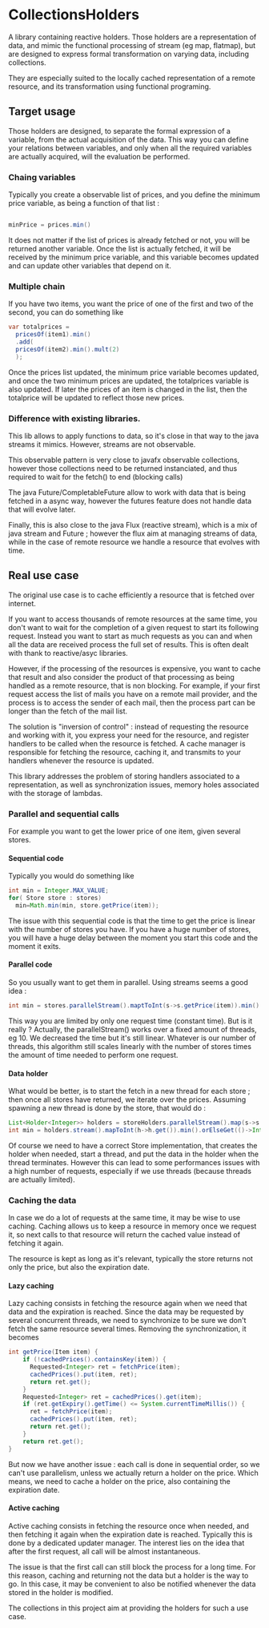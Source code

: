 # CollectionsHolders

A library containing reactive holders. Those holders are a representation of data, and mimic the functional processing of stream (eg map, flatmap), but are designed to express formal transformation on varying data, including collections. 

They are especially suited to the locally cached representation of a remote resource, and its transformation using functional programing.

## Target usage

Those holders are designed, to separate the formal expression of a variable, from the actual acquisition of the data. This way you can define your relations between variables, and only when all the required variables are actually acquired, will the evaluation be performed.

### Chaing variables

Typically you create a observable list of prices, and you define the minimum price variable, as being a  function of that list : 

```java

minPrice = prices.min()
````
It does not matter if the list of prices is already fetched or not, you will be returned another variable. Once the list is actually fetched, it will be received by the  minimum price variable, and this variable becomes updated and can update other variables that depend on it.

### Multiple chain

If you have two items, you want the price of one of the first and two of the second, you can do something like

```java
var totalprices =
  pricesOf(item1).min()
  .add(
  pricesOf(item2).min().mult(2)
  );
```
Once the prices list updated, the minimum price variable becomes updated, and once the two minimum prices are updated, the totalprices variable is also updated. If later the prices of an item is changed in the list, then the totalprice will be updated to reflect those new prices.

### Difference with existing libraries.

This lib allows to apply functions to data, so it's close in that way to the java streams it mimics. However, streams are not observable.

This observable pattern is very close to javafx observable collections, however those collections need to be returned instanciated, and thus required to wait for the fetch() to end (blocking calls)

The java Future/CompletableFuture allow to work with data that is being fetched in a async way, however the futures feature does not handle data that will evolve later.

Finally, this is also close to the java Flux (reactive stream), which is a mix of java stream and Future ; however the flux aim at managing streams of data, while in the case of remote resource we handle a resource that evolves with time.


## Real use case

The original use case is to cache efficiently a resource that is fetched over internet.

If you want to access thousands of remote resources at the same time, you don't want to wait for the completion of a given request to start its following request. Instead you want to start as much requests as you can and when all the data are received process the full set of results. This is often dealt with thank to reactive/asyc libraries.

However, if the processing of the resources is expensive, you want to cache that result and also consider the product of that processing as being handled as a remote resource, that is non blocking. For example, if your first request access the list of mails you have on a remote mail provider, and the process is to access the sender of each mail, then the process part can be longer than the fetch of the mail list.

The solution is "inversion of control" : instead of requesting the resource and working with it, you express your need for the resource, and register handlers to be called when the resource is fetched. A cache manager is responsible for fetching the resource, caching it, and transmits to your handlers whenever the resource is updated.

This library addresses the problem of storing handlers associated to a representation, as well as synchronization issues, memory holes associated with the storage of lambdas.

### Parallel and sequential calls

For example you want to get the lower price of one item, given several stores.

#### Sequential code

Typically you would do something like 

~~~~java
int min = Integer.MAX_VALUE;
for( Store store : stores)
  min=Math.min(min, store.getPrice(item));
~~~~

The issue with this sequential code is that the time to get the price is linear with the number of stores you have. If you have a huge number of stores, you will have a huge delay between the moment you start this code and the moment it exits.

#### Parallel code

So you usually want to get them in parallel. Using streams seems a good idea : 

~~~~java
int min = stores.parallelStream().maptToInt(s->s.getPrice(item)).min().orElseGet(()->Integer.MAX_VALUE)
~~~~

This way you are limited by only one request time (constant time). But is it really ? Actually, the parallelStream() works over a fixed amount of threads, eg 10. We decreased the time but it's still linear. Whatever is our number of threads, this algorithm still scales linearly with the number of stores times the amount of time needed to perform one request.

#### Data holder

What would be better, is to start the fetch in a new thread for each store ; then once all stores have returned, we iterate over the prices. Assuming spawning a new thread is done by the store, that would do : 

~~~~java
List<Holder<Integer>> holders = storeHolders.parallelStream().map(s->s.getPriceHolder(item)).collect(Collectors.toList());
int min = holders.stream().mapToInt(h->h.get()).min().orElseGet(()->Integer.MAX_VALUE);
~~~~

Of course we need to have a correct Store implementation, that creates the holder when needed, start a thread, and put the data in the holder when the thread terminates. However this can lead to some performances issues with a high number of requests, especially if we use threads (because threads are actually limited).

### Caching the data

In case we do a lot of requests at the same time, it may be wise to use caching. Caching allows us to keep a resource in memory once we request it, so next calls to that resource will return the cached value instead of fetching it again.

The resource is kept as long as it's relevant, typically the store returns not only the price, but also the expiration date.

#### Lazy caching

Lazy caching consists in fetching the resource again when we need that data and the expiration is reached. Since the data may be requested by several concurrent threads, we need to synchronize to be sure we don't fetch the same resource several times.
Removing the synchronization, it becomes

~~~~java
int getPrice(Item item) {
	if (!cachedPrices().containsKey(item)) {
	  Requested<Integer> ret = fetchPrice(item);
	  cachedPrices().put(item, ret);
	  return ret.get();
	}
	Requested<Integer> ret = cachedPrices().get(item);
	if (ret.getExpiry().getTime() <= System.currentTimeMillis()) {
	  ret = fetchPrice(item);
	  cachedPrices().put(item, ret);
	  return ret.get();
	}
	return ret.get();
}
~~~~

But now we have another issue : each call is done in sequential order, so we can't use parallelism, unless we actually return a holder on the price. Which means, we need to cache a holder on the price, also containing the expiration date.

#### Active caching

Active caching consists in fetching the resource once when needed, and then fetching it again when the expiration date is reached. Typically this is done by a dedicated updater manager.
The interest lies on the idea that after the first request, all call will be almost instantaneous. 

The issue is that the first call can still block the process for a long time. For this reason, caching and returning not the data but a holder is the way to go.
In this case, it may be convenient to also be notified whenever the data stored in the holder is modified.

The collections in this project aim at providing the holders for such a use case.